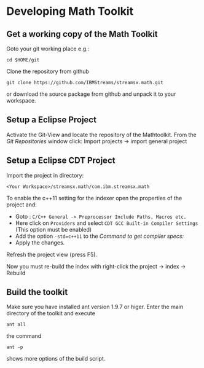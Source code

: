 # Developing Math Toolkit

## Get a working copy of the Math Toolkit

Goto your git working place e.g.:

	cd $HOME/git

Clone the repository from github

	git clone https://github.com/IBMStreams/streamsx.math.git

or download the source package from github and unpack it to your workspace.

## Setup a Eclipse Project

Activate the Git-View and locate the repository of the Mathtoolkit. From the *Git Repositories* window 
click: Import projects -> import general project

## Setup a Eclipse CDT Project

Import the project in directory:

	<Your Workspace>/streamsx.math/com.ibm.streamsx.math

To enable the c++11 setting for the indexer open the properties of the project and:

* Goto : `C/C++ General -> Preprocessor Include Paths, Macros etc.`
* Here click on `Providers` and select `CDT GCC Built-in Compiler Settings` (This option must be enabled)
* Add the option `-std=c++11` to the *Command to get compiler specs:*
* Apply the changes.

Refresh the project view (press F5).

Now you must re-build the index with right-click the project -> index -> Rebuild

## Build the toolkit
Make sure you have installed ant version 1.9.7 or higer.
Enter the main directory of the toolkit and execute

	ant all

the command 

	ant -p

shows more options of the build script.
